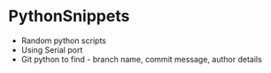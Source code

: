 # PythonSnippets
+ Random python scripts
+ Using Serial port
+ Git python to find - branch name, commit message, author details
